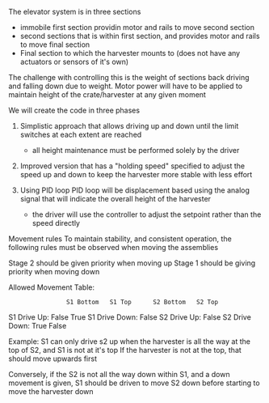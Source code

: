 The elevator system is in three sections
- immobile first section providin motor and rails to move second section
- second sections that is within first section, and provides motor and rails to move final section
- Final section to which the harvester mounts to (does not have any actuators or sensors of it's own)

The challenge with controlling this is the weight of sections back driving and falling down due to weight.
Motor power will have to be applied to maintain height of the crate/harvester at any given moment



We will create the code in three phases
1. Simplistic approach that allows driving up and down until the limit switches at each extent are reached
    - all height maintenance must be performed solely by the driver

2. Improved version that has a "holding speed" specified to adjust the speed up and down to keep the harvester more
stable with less effort

3. Using PID loop
PID loop will be displacement based using the analog signal that will indicate the overall height of the harvester
    - the driver will use the controller to adjust the setpoint rather than the speed directly

Movement rules
To maintain stability, and consistent operation, the following rules must be observed when moving the assemblies

Stage 2 should be given priority when moving up
Stage 1 should be giving priority when moving down

Allowed Movement Table:

                    S1 Bottom   S1 Top      S2 Bottom   S2 Top
S1 Drive Up:                    False                   True
S1 Drive Down:      False
S2 Drive Up:                                            False
S2 Drive Down:      True                    False

Example:
 S1 can only drive s2 up when the harvester is all the way at the top of S2, and S1 is not at it's top
 If the harvester is not at the top, that should move upwards first

 Conversely, if the S2 is not all the way down within S1, and a down movement is given, S1 should be driven to move S2
 down before starting to move the harvester down

